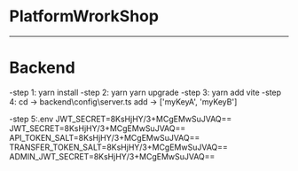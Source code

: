 # PlatformWrorkShop
-------------------
# Backend
-step 1: yarn install 
-step 2: yarn yarn upgrade
-step 3: yarn add vite
-step 4: cd -> backend\config\server.ts
add -> ['myKeyA', 'myKeyB']


-step 5:.env
JWT_SECRET=8KsHjHY/3+MCgEMwSuJVAQ==
JWT_SECRET=8KsHjHY/3+MCgEMwSuJVAQ==
API_TOKEN_SALT=8KsHjHY/3+MCgEMwSuJVAQ==
TRANSFER_TOKEN_SALT=8KsHjHY/3+MCgEMwSuJVAQ==
ADMIN_JWT_SECRET=8KsHjHY/3+MCgEMwSuJVAQ==

